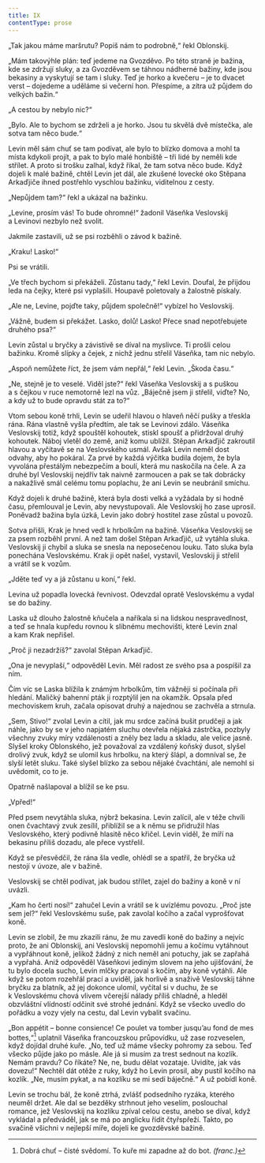 ```yaml
---
title: IX
contentType: prose
---
```


„Tak jakou máme maršrutu? Popiš nám to podrobně,“ řekl Oblonskij.

„Mám takovýhle plán: teď jedeme na Gvozděvo. Po této straně je bažina, kde se zdržují sluky, a za Gvozděvem se táhnou nádherné bažiny, kde jsou bekasiny a vyskytují se tam i sluky. Teď je horko a kvečeru – je to dvacet verst – dojedeme a uděláme si večerní hon. Přespíme, a zítra už půjdem do velkých bažin.“

„A cestou by nebylo nic?“

„Bylo. Ale to bychom se zdrželi a je horko. Jsou tu skvělá dvě místečka, ale sotva tam něco bude.“

Levin měl sám chuť se tam podívat, ale bylo to blízko domova a mohl ta místa kdykoli projít, a pak to bylo malé honbiště – tři lidé by neměli kde střílet. A proto si trošku zalhal, když říkal, že tam sotva něco bude. Když dojeli k malé bažině, chtěl Levin jet dál, ale zkušené lovecké oko Stěpana Arkaďjiče ihned postřehlo vyschlou bažinku, viditelnou z cesty.

„Nepůjdem tam?“ řekl a ukázal na bažinku.

„Levine, prosím vás! To bude ohromné!“ žadonil Váseňka Veslovskij a Levinovi nezbylo než svolit.

Jakmile zastavili, už se psi rozběhli o závod k bažině.

„Kraku! Lasko!“

Psi se vrátili.

„Ve třech bychom si překáželi. Zůstanu tady,“ řekl Levin. Doufal, že přijdou leda na čejky, které psi vyplašili. Houpavě poletovaly a žalostně pískaly.

„Ale ne, Levine, pojďte taky, půjdem společně!“ vybízel ho Veslovskij.

„Vážně, budem si překážet. Lasko, dolů! Lasko! Přece snad nepotřebujete druhého psa?“

Levin zůstal u bryčky a závistivě se díval na myslivce. Ti prošli celou bažinku. Kromě slípky a čejek, z nichž jednu střelil Váseňka, tam nic nebylo.

„Aspoň nemůžete říct, že jsem vám nepřál,“ řekl Levin. „Škoda času.“

„Ne, stejně je to veselé. Viděl jste?“ řekl Váseňka Veslovskij a s puškou a s čejkou v ruce nemotorně lezl na vůz. „Báječně jsem ji střelil, viďte? No, a kdy už to bude opravdu stát za to?“

Vtom sebou koně trhli, Levin se udeřil hlavou o hlaveň něčí pušky a třeskla rána. Rána vlastně vyšla předtím, ale tak se Levinovi zdálo. Váseňka Veslovskij totiž, když spouštěl kohoutek, stiskl spoušť a přidržoval druhý kohoutek. Náboj vletěl do země, aniž komu ublížil. Stěpan Arkaďjič zakroutil hlavou a vyčítavě se na Veslovského usmál. Avšak Levin neměl dost odvahy, aby ho pokáral. Za prvé by každá výčitka budila dojem, že byla vyvolána přestálým nebezpečím a boulí, která mu naskočila na čele. A za druhé byl Veslovskij nejdřív tak naivně zarmoucen a pak se tak dobrácky a nakažlivě smál celému tomu poplachu, že ani Levin se neubránil smíchu.

Když dojeli k druhé bažině, která byla dosti velká a vyžádala by si hodně času, přemlouval je Levin, aby nevystupovali. Ale Veslovskij ho zase uprosil. Poněvadž bažina byla úzká, Levin jako dobrý hostitel zase zůstal u povozů.

Sotva přišli, Krak je hned vedl k hrbolkům na bažině. Váseňka Veslovskij se za psem rozběhl první. A než tam došel Stěpan Arka­ďjič, už vytáhla sluka. Veslovskij ji chybil a sluka se snesla na neposečenou louku. Tato sluka byla ponechána Veslovskému. Krak ji opět našel, vystavil, Veslovskij ji střelil a vrátil se k vozům.

„Jděte teď vy a já zůstanu u koní,“ řekl.

Levina už popadla lovecká řevnivost. Odevzdal opratě Veslovskému a vydal se do bažiny.

Laska už dlouho žalostně kňučela a naříkala si na lidskou nespravedlnost, a teď se hnala kupředu rovnou k slibnému mechovišti, které Levin znal a kam Krak nepřišel.

„Proč ji nezadržíš?“ zavolal Stěpan Arkaďjič.

„Ona je nevyplaší,“ odpověděl Levin. Měl radost ze svého psa a pospíšil za ním.

Čím víc se Laska blížila k známým hrbolkům, tím vážněji si počínala při hledání. Maličký bahenní pták ji rozptýlil jen na okamžik. Opsala před mechoviskem kruh, začala opisovat druhý a najednou se zachvěla a strnula.

„Sem, Stivo!“ zvolal Levin a cítil, jak mu srdce začíná bušit prudčeji a jak náhle, jako by se v jeho napjatém sluchu otevřela nějaká zástrčka, pozbyly všechny zvuky míry vzdálenosti a zněly bez ladu a skladu, ale velice jasně. Slyšel kroky Oblonského, jež považoval za vzdálený koňský dusot, slyšel drolivý zvuk, když se ulomil kus hrbolku, na který šlápl, a domníval se, že slyší letět sluku. Také slyšel blízko za sebou nějaké čvachtání, ale nemohl si uvědomit, co to je.

Opatrně našlapoval a blížil se ke psu.

„Vpřed!“

Před psem nevytáhla sluka, nýbrž bekasina. Levin zalícil, ale v téže chvíli onen čvachtavý zvuk zesílil, přiblížil se a k němu se přidružil hlas Veslovského, který podivně hlasitě něco křičel. Levin viděl, že míří na bekasinu příliš dozadu, ale přece vystřelil.

Když se přesvědčil, že rána šla vedle, ohlédl se a spatřil, že bryčka už nestojí v úvoze, ale v bažině.

Veslovskij se chtěl podívat, jak budou střílet, zajel do bažiny a koně v ní uvázli.

„Kam ho čerti nosí!“ zahučel Levin a vrátil se k uvízlému povozu. „Proč jste sem jel?“ řekl Veslovskému suše, pak zavolal kočího a začal vyprošťovat koně.

Levin se zlobil, že mu zkazili ránu, že mu zavedli koně do bažiny a nejvíc proto, že ani Oblonskij, ani Veslovskij nepomohli jemu a kočímu vytáhnout a vypřáhnout koně, jelikož žádný z nich neměl ani potuchy, jak se zapřahá a vypřahá. Aniž odpověděl Váseňkovi jediným slovem na jeho ujišťování, že tu bylo docela sucho, Levin mlčky pracoval s kočím, aby koně vytáhli. Ale když se potom rozehřál prací a uviděl, jak horlivě a snaživě Veslovskij táhne bryčku za blatník, až jej dokonce ulomil, vyčítal si v duchu, že se k Veslovskému chová vlivem včerejší nálady příliš chladně, a hleděl obzvláštní vlídností odčinit své strohé jednání. Když se všecko uvedlo do pořádku a vozy vjely na cestu, dal Levin vybalit svačinu.

„Bon appétit – bonne consience! Ce poulet va tomber jusqu’au fond de mes bottes,“[^17] uplatnil Váseňka francouzskou průpovídku, už zase rozveselen, když dojídal druhé kuře. „No, teď už máme všecky pohromy za sebou. Teď všecko půjde jako po másle. Ale já si musím za trest sednout na kozlík. Nemám pravdu? Co říkáte? Ne, ne, budu dělat vozataje. Uvidíte, jak vás dovezu!“ Nechtěl dát otěže z ruky, když ho Levin prosil, aby pustil kočího na kozlík. „Ne, musím pykat, a na kozlíku se mi sedí báječně.“ A už pobídl koně.

Levin se trochu bál, že koně ztrhá, zvlášť podsedního ryzáka, kterého neuměl držet. Ale dal se bezděky strhnout jeho veselím, poslouchal romance, jež Veslovskij na kozlíku zpíval celou cestu, anebo se díval, když vykládal a předváděl, jak se má po anglicku řídit čtyřspřeží. Takto, po svačině všichni v nejlepší míře, dojeli ke gvozděvské bažině.

  

[^17]: Dobrá chuť – čisté svědomí. To kuře mi zapadne až do bot. _(franc.)_
